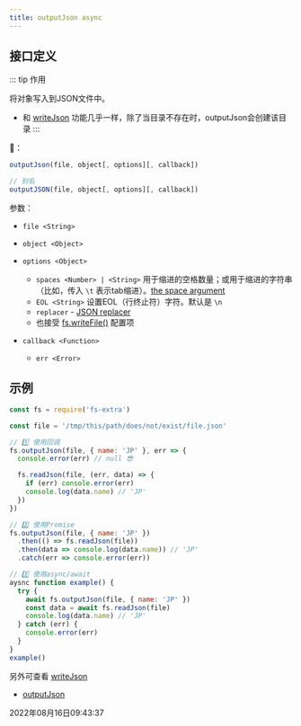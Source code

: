 ```yaml
---
title: outputJson async
---
```


## 接口定义



::: tip 作用

将对象写入到JSON文件中。
 - 和 [writeJson](./writeJson) 功能几乎一样，除了当目录不存在时，outputJson会创建该目录
:::



📔：
```js
outputJson(file, object[, options][, callback])

// 别名
outputJSON(file, object[, options][, callback])
```

参数：

- `file <String>`
- `object <Object>`
- `options <Object>`
  - `spaces <Number> | <String>` 用于缩进的空格数量；或用于缩进的字符串（比如，传入 `\t` 表示tab缩进）。[the space argument](https://developer.mozilla.org/en-US/docs/Web/JavaScript/Reference/Global_Objects/JSON/stringify#The_space_argument)
  - `EOL <String>` 设置EOL（行终止符）字符。默认是 `\n`
  - `replacer` - [JSON replacer](https://developer.mozilla.org/en-US/docs/Web/JavaScript/Reference/Global_Objects/JSON/stringify#The_replacer_parameter)
  - 也接受 [fs.writeFile()](https://nodejs.org/api/fs.html#fs_fs_writefile_file_data_options_callback) 配置项

- `callback <Function>`
  - `err <Error>`



## 示例

```js {3-4,7,10,17,22}
const fs = require('fs-extra')

const file = '/tmp/this/path/does/not/exist/file.json'

// 1️⃣ 使用回调
fs.outputJson(file, { name: 'JP' }, err => {
  console.error(err) // null 😎

  fs.readJson(file, (err, data) => {
    if (err) console.error(err)
    console.log(data.name) // 'JP'
  })
})

// 2️⃣ 使用Promise
fs.outputJson(file, { name: 'JP' })
  .then(() => fs.readJson(file))
  .then(data => console.log(data.name)) // 'JP'
  .catch(err => console.error(err))

// 3️⃣ 使用async/await
aysnc function example() {
  try {
    await fs.outputJson(file, { name: 'JP' })
    const data = await fs.readJson(file)
    console.log(data.name) // 'JP'
  } catch (err) {
    console.error(err)
  }
}
example()
```



另外可查看 [writeJson](./writeJson)

- [outputJson](https://github.com/jprichardson/node-fs-extra/blob/0220eac966/docs/outputJson.md)

2022年08月16日09:43:37
